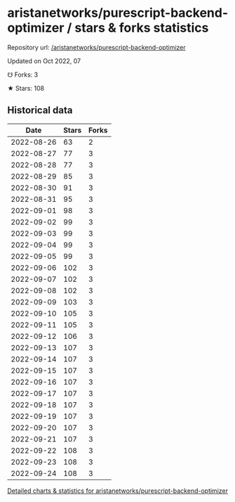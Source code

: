 # aristanetworks/purescript-backend-optimizer / stars & forks statistics

Repository url: [/aristanetworks/purescript-backend-optimizer](https://github.com/aristanetworks/purescript-backend-optimizer)

Updated on Oct 2022, 07

☋ Forks: 3

★ Stars: 108

## Historical data
| Date | Stars | Forks |
|------|-------|-------|
| 2022-08-26 | 63 | 2 | 
| 2022-08-27 | 77 | 3 | 
| 2022-08-28 | 77 | 3 | 
| 2022-08-29 | 85 | 3 | 
| 2022-08-30 | 91 | 3 | 
| 2022-08-31 | 95 | 3 | 
| 2022-09-01 | 98 | 3 | 
| 2022-09-02 | 99 | 3 | 
| 2022-09-03 | 99 | 3 | 
| 2022-09-04 | 99 | 3 | 
| 2022-09-05 | 99 | 3 | 
| 2022-09-06 | 102 | 3 | 
| 2022-09-07 | 102 | 3 | 
| 2022-09-08 | 102 | 3 | 
| 2022-09-09 | 103 | 3 | 
| 2022-09-10 | 105 | 3 | 
| 2022-09-11 | 105 | 3 | 
| 2022-09-12 | 106 | 3 | 
| 2022-09-13 | 107 | 3 | 
| 2022-09-14 | 107 | 3 | 
| 2022-09-15 | 107 | 3 | 
| 2022-09-16 | 107 | 3 | 
| 2022-09-17 | 107 | 3 | 
| 2022-09-18 | 107 | 3 | 
| 2022-09-19 | 107 | 3 | 
| 2022-09-20 | 107 | 3 | 
| 2022-09-21 | 107 | 3 | 
| 2022-09-22 | 108 | 3 | 
| 2022-09-23 | 108 | 3 | 
| 2022-09-24 | 108 | 3 | 


[Detailed charts & statistics for aristanetworks/purescript-backend-optimizer](https://reviewgithub.com/rep/aristanetworks/purescript-backend-optimizer)
